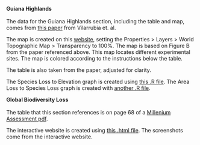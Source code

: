 **Guiana Highlands** <br>  
The data for the Guiana Highlands section, including the table and map, comes from [this paper](https://www.sciencedirect.com/science/article/pii/S0006320712001796) from Vilarrubia et. al. 

The map is created on this [website](https://www.arcgis.com/apps/mapviewer/index.html?layers=18d32a699af64bfba4e78eba5a4dd705), setting the Properties > Layers > World Topographic Map > Transparency to 100%. The map is based on Figure B from the paper referenced above. This map locates different experimental sites. The map is colored according to the instructions below the table. 

The table is also taken from the paper, adjusted for clarity. 

The Species Loss to Elevation graph is created using [this .R file](https://github.com/bdhayes01/Bioinformatics_Capstone/blob/main/graphs/species_loss_to_elevation.R). The Area Loss to Species Loss graph is created with [another .R file](https://github.com/bdhayes01/Bioinformatics_Capstone/blob/main/graphs/area_loss_to_species_loss.R).

**Global Biodiversity Loss** <br>  
The table that this section references is on page 68 of a [Millenium Assessment pdf](https://www.millenniumassessment.org/documents/document.356.aspx.pdf). 

The interactive website is created using [this .html file](https://github.com/bdhayes01/Bioinformatics_Capstone/blob/Website/index.html). The screenshots come from the interactive website. 

